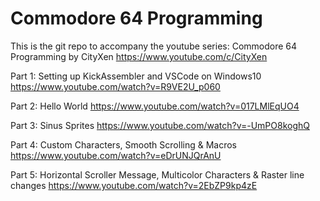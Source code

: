 # Commodore 64 Programming
This is the git repo to accompany the youtube series: Commodore 64 Programming by CityXen https://www.youtube.com/c/CityXen

Part 1: Setting up KickAssembler and VSCode on Windows10 https://www.youtube.com/watch?v=R9VE2U_p060

Part 2: Hello World https://www.youtube.com/watch?v=017LMlEqUO4

Part 3: Sinus Sprites https://www.youtube.com/watch?v=-UmPO8koghQ

Part 4: Custom Characters, Smooth Scrolling & Macros https://www.youtube.com/watch?v=eDrUNJQrAnU

Part 5: Horizontal Scroller Message, Multicolor Characters & Raster line changes https://www.youtube.com/watch?v=2EbZP9kp4zE


